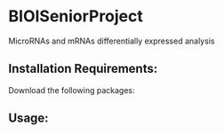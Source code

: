 # BIOISeniorProject
MicroRNAs and mRNAs differentially expressed analysis 

## Installation Requirements:
Download the following packages:

## Usage:
